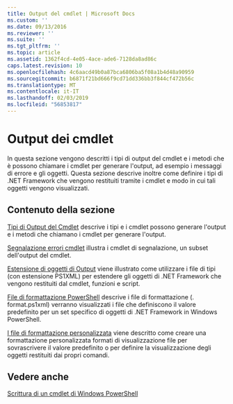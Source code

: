 ```yaml
---
title: Output del cmdlet | Microsoft Docs
ms.custom: ''
ms.date: 09/13/2016
ms.reviewer: ''
ms.suite: ''
ms.tgt_pltfrm: ''
ms.topic: article
ms.assetid: 1362f4cd-4e05-4ace-ade6-7128da8ad86c
caps.latest.revision: 10
ms.openlocfilehash: 4c6aacd49b0a87bca6806ba5f08a1b4d48a90959
ms.sourcegitcommit: b6871f21bd666f9cd71dd336bb3f844cf472b56c
ms.translationtype: MT
ms.contentlocale: it-IT
ms.lasthandoff: 02/03/2019
ms.locfileid: "56853817"
---
```

# <a name="cmdlet-output"></a>Output dei cmdlet

In questa sezione vengono descritti i tipi di output del cmdlet e i metodi che è possono chiamare i cmdlet per generare l'output, ad esempio i messaggi di errore e gli oggetti. Questa sezione descrive inoltre come definire i tipi di .NET Framework che vengono restituiti tramite i cmdlet e modo in cui tali oggetti vengono visualizzati.

## <a name="in-this-section"></a>Contenuto della sezione

[Tipi di Output del Cmdlet](./types-of-cmdlet-output.md) descrive i tipi e i cmdlet possono generare l'output e i metodi che chiamano i cmdlet per generare l'output.

[Segnalazione errori cmdlet](./cmdlet-error-reporting.md) illustra i cmdlet di segnalazione, un subset dell'output del cmdlet.

[Estensione di oggetti di Output](./extending-output-objects.md) viene illustrato come utilizzare i file di tipi (con estensione PS1XML) per estendere gli oggetti di .NET Framework che vengono restituiti dal cmdlet, funzioni e script.

[File di formattazione PowerShell](../format/powershell-formatting-files.md) descrive i file di formattazione (. format.ps1xml) verranno visualizzati i file che definiscono il valore predefinito per un set specifico di oggetti di .NET Framework in Windows PowerShell.

[I file di formattazione personalizzata](./custom-formatting-files.md) viene descritto come creare una formattazione personalizzata formati di visualizzazione file per sovrascrivere il valore predefinito o per definire la visualizzazione degli oggetti restituiti dai propri comandi.

## <a name="see-also"></a>Vedere anche

[Scrittura di un cmdlet di Windows PowerShell](./writing-a-windows-powershell-cmdlet.md)
